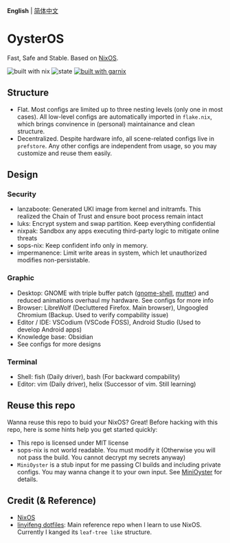 **English** | [简体中文](README_CN.md)

# OysterOS
Fast, Safe and Stable. Based on [NixOS](https://nixos.org).

![built with nix](https://img.shields.io/static/v1?logo=nixos&logoColor=white&label=&message=Built%20with%20Nix&color=41439a)
![state](https://img.shields.io/badge/works-on%20my%20machines-FEDFE1)
[![built with garnix](https://img.shields.io/endpoint.svg?url=https%3A%2F%2Fgarnix.io%2Fapi%2Fbadges%2Fpokon548%2FOysterOS%3Fbranch%3Dmain)](https://garnix.io)

## Structure
- Flat. Most configs are limited up to three nesting levels (only one in most cases). All low-level configs are automatically imported in `flake.nix`, which brings convinence in (personal) maintainance and clean structure.
- Decentralized. Despite hardware info, all scene-related configs live in `prefstore`. Any other configs are independent from usage, so you may customize and reuse them easily.

## Design
### Security
- lanzaboote: Generated UKI image from kernel and initramfs. This realized the Chain of Trust and ensure boot process remain intact
- luks: Encrypt system and swap partition. Keep everything confidential
- nixpak: Sandbox any apps executing third-party logic to mitigate online threats
- sops-nix: Keep confident info only in memory.
- impermanence: Limit write areas in system, which let unauthorized modifies non-persistable.

### Graphic
- Desktop: GNOME with triple buffer patch ([gnome-shell](https://aur.archlinux.org/packages/gnome-shell-performance), [mutter](https://aur.archlinux.org/packages/mutter-performance)) and reduced animations overhaul my hardware. See configs for more info
- Browser: LibreWolf (Decluttered Firefox. Main browser), Ungoogled Chromium (Backup. Used to verify compability issue)
- Editor / IDE: VSCodium (VSCode FOSS), Android Studio (Used to develop Android apps)
- Knowledge base: Obsidian
- See configs for more designs

### Terminal
- Shell: fish (Daily driver), bash (For backward  compability)
- Editor: vim (Daily driver), helix (Successor of vim. Still learning)

## Reuse this repo
Wanna reuse this repo to buid your NixOS? Great! Before hacking with this repo, here is some hints help you get started quickly:
- This repo is licensed under MIT license
- sops-nix is not world readable. You must modify it (Otherwise you will not pass the build. You cannot decrypt my secrets anyway)
- `MiniOyster` is a stub input for me passing CI builds and including private configs. You may wanna change it to your own input. See [MiniOyster](https://github.com/pokon548/MiniOyster) for details.

## Credit (& Reference)
- [NixOS](https://nixos.org)
- [linyifeng dotfiles](https://github.com/linyinfeng/dotfiles): Main reference repo when I learn to use NixOS. Currently I kanged its `leaf-tree like` structure.